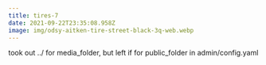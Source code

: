 ```yaml
---
title: tires-7
date: 2021-09-22T23:35:08.958Z
image: img/odsy-aitken-tire-street-black-3q-web.webp
---
```

took out ../ for media_folder, but left if for public_folder in admin/config.yaml